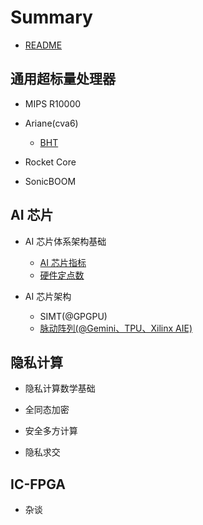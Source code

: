 # Summary

* [README](README.md)

## 通用超标量处理器
* MIPS R10000
* Ariane(cva6)
	* [BHT](./blog/cva6/bht.md)

* Rocket Core

* SonicBOOM

## AI 芯片

* AI 芯片体系架构基础
	* [AI 芯片指标](./blog/AI/AI芯片指标.md)
	* [硬件定点数](./blog/hardfix/README.md)

* AI 芯片架构
	* SIMT(@GPGPU)
	* [脉动阵列(@Gemini、TPU、Xilinx AIE)](./blog/hardalgo/systolic-array.md)

## 隐私计算

* 隐私计算数学基础

* 全同态加密

* 安全多方计算

* 隐私求交

## IC-FPGA

* 杂谈











